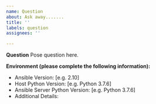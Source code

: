 ```yaml
---
name: Question
about: Ask away.......
title: ''
labels: question
assignees: ''

---
```


**Question**
Pose question here.

**Environment (please complete the following information):**
- Ansible Version: [e.g. 2.10]
- Host Python Version: [e.g. Python 3.7.6]
- Ansible Server Python Version: [e.g. Python 3.7.6]
- Additional Details:
